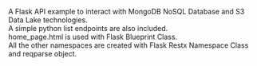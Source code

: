 A Flask API example to interact with MongoDB NoSQL Database and S3 Data Lake technologies.
<br>
A simple python list endpoints are also included.
<br>
home_page.html is used with Flask Blueprint Class.
<br>
All the other namespaces are created with Flask Restx Namespace Class and reqparse object.
